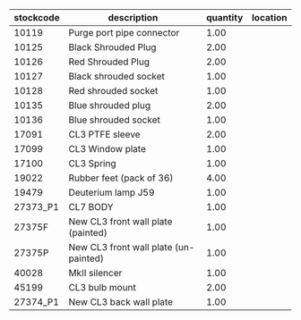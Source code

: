 |stockcode|description|quantity|location|
|---------|-----------|--------|--------|
|10119|Purge port pipe connector|1.00||
|10125|Black Shrouded Plug|2.00||
|10126|Red Shrouded Plug|2.00||
|10127|Black shrouded socket|1.00||
|10128|Red shrouded socket|1.00||
|10135|Blue shrouded plug|2.00||
|10136|Blue shrouded socket|1.00||
|17091|CL3 PTFE sleeve|2.00||
|17099|CL3 Window plate|1.00||
|17100|CL3 Spring|1.00||
|19022|Rubber feet (pack of 36)|4.00||
|19479|Deuterium lamp J59|1.00||
|27373_P1|CL7 BODY|1.00||
|27375F|New CL3 front wall plate (painted)|1.00||
|27375P|New CL3 front wall plate (un-painted)|1.00||
|40028|MkII silencer|1.00||
|45199|CL3 bulb mount|2.00| |
|27374_P1|New CL3 back wall plate|1.00||

